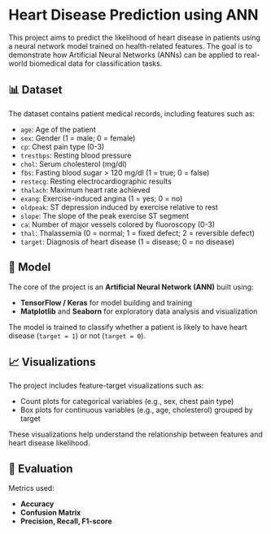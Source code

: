 #  Heart Disease Prediction using ANN

This project aims to predict the likelihood of heart disease in patients using a neural network model trained on health-related features. The goal is to demonstrate how Artificial Neural Networks (ANNs) can be applied to real-world biomedical data for classification tasks.

## 📊 Dataset

The dataset contains patient medical records, including features such as:

- `age`: Age of the patient
- `sex`: Gender (1 = male; 0 = female)
- `cp`: Chest pain type (0-3)
- `trestbps`: Resting blood pressure
- `chol`: Serum cholesterol (mg/dl)
- `fbs`: Fasting blood sugar > 120 mg/dl (1 = true; 0 = false)
- `restecg`: Resting electrocardiographic results
- `thalach`: Maximum heart rate achieved
- `exang`: Exercise-induced angina (1 = yes; 0 = no)
- `oldpeak`: ST depression induced by exercise relative to rest
- `slope`: The slope of the peak exercise ST segment
- `ca`: Number of major vessels colored by fluoroscopy (0-3)
- `thal`: Thalassemia (0 = normal; 1 = fixed defect; 2 = reversible defect)
- `target`: Diagnosis of heart disease (1 = disease; 0 = no disease)

## 🧠 Model

The core of the project is an **Artificial Neural Network (ANN)** built using:

- **TensorFlow / Keras** for model building and training
- **Matplotlib** and **Seaborn** for exploratory data analysis and visualization

The model is trained to classify whether a patient is likely to have heart disease (`target = 1`) or not (`target = 0`).

## 📈 Visualizations

The project includes feature-target visualizations such as:

- Count plots for categorical variables (e.g., sex, chest pain type)
- Box plots for continuous variables (e.g., age, cholesterol) grouped by target

These visualizations help understand the relationship between features and heart disease likelihood.

## 🧪 Evaluation

Metrics used:

- **Accuracy**
- **Confusion Matrix**
- **Precision, Recall, F1-score**


